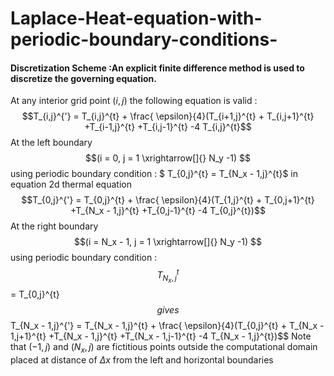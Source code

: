 # Laplace-Heat-equation-with-periodic-boundary-conditions-
#### Discretization Scheme :An explicit finite difference method is used to discretize the governing equation. 
At any interior grid point $(i,j)$ the following equation is valid : $$T_{i,j}^{'} = T_{i,j}^{t} + \frac{ \epsilon}{4}(T_{i+1,j}^{t} + T_{i,j+1}^{t} +T_{i-1,j}^{t} +T_{i,j-1}^{t} -4 T_{i,j}^{t}$$
At the left boundary  $$(i = 0, j = 1 \xrightarrow[]{} N_y -1) $$  using periodic boundary condition : $ T_{0,j}^{t} = T_{N_x - 1,j}^{t}$ 
in equation 2d thermal equation
$$T_{0,j}^{'} = T_{0,j}^{t} + \frac{ \epsilon}{4}(T_{1,j}^{t} + T_{0,j+1}^{t} +T_{N_x - 1,j}^{t} +T_{0,j-1}^{t} -4 T_{0,j}^{t})$$
At the right boundary 
$$(i = N_x - 1, j = 1 \xrightarrow[]{} N_y -1) $$ 
using periodic boundary condition :
$$ T_{N_x,j}^{t}$$ = T_{0,j}^{t} $$ 
gives
$$T_{N_x - 1,j}^{'} = T_{N_x - 1,j}^{t} + \frac{ \epsilon}{4}(T_{0,j}^{t} + T_{N_x - 1,j+1}^{t} +T_{N_x - 1,j}^{t} +T_{N_x - 1,j-1}^{t} -4 T_{N_x - 1,j}^{t})$$
Note that $(-1,j)$ and ($N_x,j$) are fictitious points outside the computational domain placed at distance of $\Delta x$ from the left and horizontal boundaries
